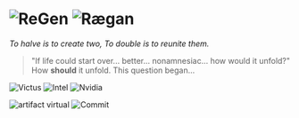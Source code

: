# ![ReGen](https://img.shields.io/badge/ReGen-000000?style=for-the-badge&logoColor=white&labelColor=000000&color=000000) ![Rægan](https://img.shields.io/badge/Rægan-3A4CC0?style=for-the-badge&logoColor=white&labelColor=3A4CC0&color=3A4CC0)

*To halve is to create two,*
   *To double is to reunite them.*

> "If life could start over... better... nonamnesiac... how would it unfold?"
How **should** it unfold. This question began...



![Victus](https://img.shields.io/badge/-000000?style=for-the-badge&logo=data:image/svg+xml;base64,PHN2ZyB4bWxucz0iaHR0cDovL3d3dy53My5vcmcvMjAwMC9zdmciIHZpZXdCb3g9IjAgMCAyNTAwIDI1MDAiPjxwYXRoIGZpbGw9IiNGRkZGRkYiIGQ9Ik0xMjUwIDBMMDAgMTI1TDEyNTAgMjUwMEwyNTAwIDEyNXoiLz48L3N2Zz4=&logoColor=FFFFFF)
![Intel](https://img.shields.io/badge/-0072CE?style=for-the-badge&logo=intel&logoColor=white)
![Nvidia](https://img.shields.io/badge/-76B900?style=for-the-badge&logo=nvidia&logoColor=white)










![artifact virtual](https://img.shields.io/badge/artifact_virtual-FFFFFF?style=for-the-badge&logoColor=000000&labelColor=FFFFFF&color=FFFFFF)
![Commit](https://img.shields.io/badge/COMMIT.-000000?style=for-the-badge&logoColor=white&labelColor=000000&color=000000)

